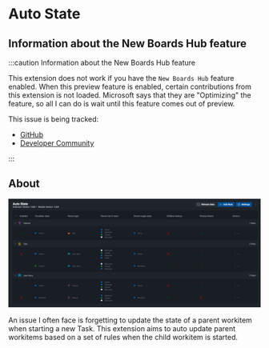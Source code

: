 # Auto State

## Information about the New Boards Hub feature

:::caution Information about the New Boards Hub feature

This extension does not work if you have the `New Boards Hub` feature enabled. When this preview feature is enabled, certain contributions from this extension is not loaded. Microsoft says that they are "Optimizing" the feature, so all I can do is wait until this feature comes out of preview.

This issue is being tracked:

- [GitHub](https://github.com/joachimdalen/azdevops-auto-state/issues/17)
- [Developer Community](https://developercommunity.visualstudio.com/t/Extension-contribution-no-longer-loads-w/1631893)

:::

## About

![Product Name Screen Shot](/img/auto-state/rule-editor.png)

An issue I often face is forgetting to update the state of a parent workitem when starting a new Task. This extension aims to auto update parent workitems based on a set of rules when the child workitem is started.
